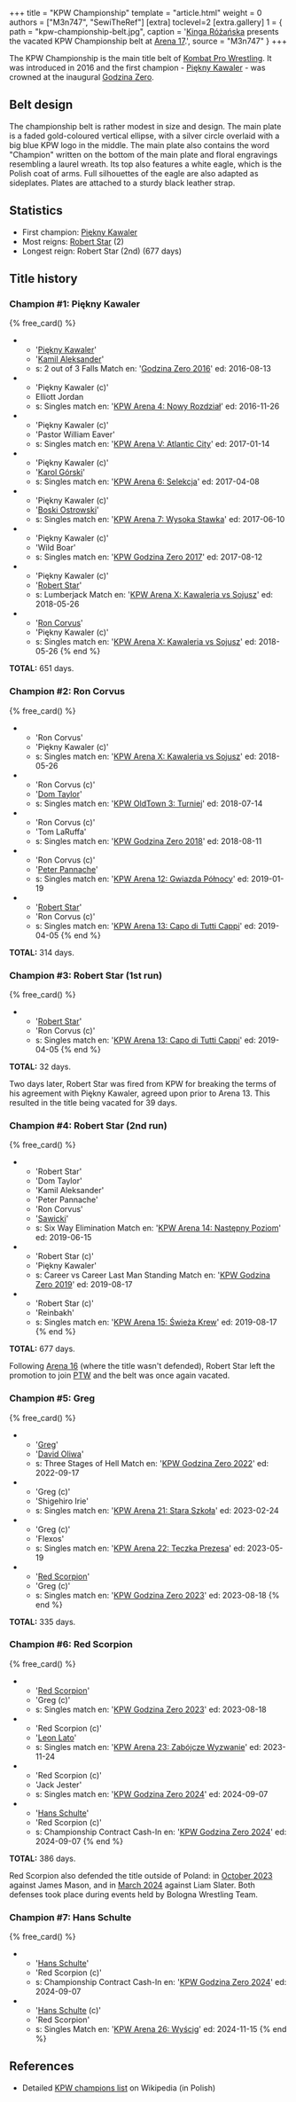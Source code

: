 +++
title = "KPW Championship"
template = "article.html"
weight = 0
authors = ["M3n747", "SewiTheRef"]
[extra]
toclevel=2
[extra.gallery]
1 = { path = "kpw-championship-belt.jpg", caption = '[Kinga Różańska](@/w/kinga-miotke.md) presents the vacated KPW Championship belt at [Arena 17](@/e/kpw/2021-08-21-kpw-arena-17-odrodzenie.md).', source = "M3n747" }
+++

The KPW Championship is the main title belt of [Kombat Pro Wrestling](@/o/kpw.md). It was introduced in 2016 and the first champion - [Piękny Kawaler](@/w/piekny-kawaler.md) - was crowned at the inaugural [Godzina Zero](e/kpw/2016-08-13-kpw-godzina-zero-2016.md).

<!-- more -->

## Belt design

The championship belt is rather modest in size and design. The main plate is a faded gold-coloured vertical ellipse, with a silver circle overlaid with a big blue KPW logo in the middle.
The main plate also contains the word "Champion" written on the bottom of the main plate and floral engravings resembling a laurel wreath.
Its top also features a white eagle, which is the Polish coat of arms.
Full silhouettes of the eagle are also adapted as sideplates. Plates are attached to a sturdy black leather strap.

## Statistics

* First champion: [Piękny Kawaler](@/w/piekny-kawaler.md)
* Most reigns: [Robert Star](@/w/robert-star.md) (2)
* Longest reign: Robert Star (2nd) (677 days)

## Title history

### Champion #1: Piękny Kawaler

{% free_card() %}
- - '[Piękny Kawaler](@/w/piekny-kawaler.md)'
  - '[Kamil Aleksander](@/w/kamil-aleksander.md)'
  - s: 2 out of 3 Falls Match
    en: '[Godzina Zero 2016](@/e/kpw/2016-08-13-kpw-godzina-zero-2016.md)'
    ed: 2016-08-13
- - 'Piękny Kawaler (c)'
  - Elliott Jordan
  - s: Singles match
    en: '[KPW Arena 4: Nowy Rozdział](@/e/kpw/2016-11-26-kpw-arena-4-nowy-rozdzial.md)'
    ed: 2016-11-26
- - 'Piękny Kawaler (c)'
  - 'Pastor William Eaver'
  - s: Singles match
    en: '[KPW Arena V: Atlantic City](@/e/kpw/2017-01-14-kpw-arena-v.md)'
    ed: 2017-01-14
- - 'Piękny Kawaler (c)'
  - '[Karol Górski](@/w/iskra.md)'
  - s: Singles match
    en: '[KPW Arena 6: Selekcja](@/e/kpw/2017-04-08-kpw-arena-6-selekcja.md)'
    ed: 2017-04-08
- - 'Piękny Kawaler (c)'
  - '[Boski Ostrowski](@/w/ostrowski.md)'
  - s: Singles match
    en: '[KPW Arena 7: Wysoka Stawka](@/e/kpw/2017-06-10-kpw-arena-7-wysoka-stawka.md)'
    ed: 2017-06-10
- - 'Piękny Kawaler (c)'
  - 'Wild Boar'
  - s: Singles match
    en: '[KPW Godzina Zero 2017](@/e/kpw/2017-08-12-kpw-godzina-zero-2017.md)'
    ed: 2017-08-12
- - 'Piękny Kawaler (c)'
  - '[Robert Star](@/w/robert-star.md)'
  - s: Lumberjack Match
    en: '[KPW Arena X: Kawaleria vs Sojusz](@/e/kpw/2018-05-26-kpw-arena-x-kawaleria-vs-sojusz.md)'
    ed: 2018-05-26
- - '[Ron Corvus](@/w/ron-corvus.md)'
  - 'Piękny Kawaler (c)'
  - s: Singles match
    en: '[KPW Arena X: Kawaleria vs Sojusz](@/e/kpw/2018-05-26-kpw-arena-x-kawaleria-vs-sojusz.md)'
    ed: 2018-05-26
{% end %}

**TOTAL:** 651 days.

### Champion #2: Ron Corvus

{% free_card() %}
- - 'Ron Corvus'
  - 'Piękny Kawaler (c)'
  - s: Singles match
    en: '[KPW Arena X: Kawaleria vs Sojusz](@/e/kpw/2018-05-26-kpw-arena-x-kawaleria-vs-sojusz.md)'
    ed: 2018-05-26
- - 'Ron Corvus (c)'
  - '[Dom Taylor](@/w/dom-taylor.md)'
  - s: Singles match
    en: '[KPW OldTown 3: Turniej](@/e/kpw/2018-07-14-kpw-oldtown-3.md)'
    ed: 2018-07-14
- - 'Ron Corvus (c)'
  - 'Tom LaRuffa'
  - s: Singles match
    en: '[KPW Godzina Zero 2018](@/e/kpw/2018-08-11-kpw-godzina-zero-2018.md)'
    ed: 2018-08-11
- - 'Ron Corvus (c)'
  - '[Peter Pannache](@/w/peter-pannache.md)'
  - s: Singles match
    en: '[KPW Arena 12: Gwiazda Północy](@/e/kpw/2019-01-19-kpw-arena-12-gwiazda-polnocy.md)'
    ed: 2019-01-19
- - '[Robert Star](@/w/robert-star.md)'
  - 'Ron Corvus (c)'
  - s: Singles match
    en: '[KPW Arena 13: Capo di Tutti Cappi](@/e/kpw/2019-04-05-kpw-arena-13-capo-di-tutti-capi.md)'
    ed: 2019-04-05
{% end %}

**TOTAL:** 314 days.

### Champion #3: Robert Star (1st run)

{% free_card() %}
- - '[Robert Star](@/w/robert-star.md)'
  - 'Ron Corvus (c)'
  - s: Singles match
    en: '[KPW Arena 13: Capo di Tutti Cappi](@/e/kpw/2019-04-05-kpw-arena-13-capo-di-tutti-capi.md)'
    ed: 2019-04-05
{% end %}

**TOTAL:** 32 days.

Two days later, Robert Star was fired from KPW for breaking the terms of his agreement with Piękny Kawaler, agreed upon prior to Arena 13. This resulted in the title being vacated for 39 days.

### Champion #4: Robert Star (2nd run)

{% free_card() %}
- - 'Robert Star'
  - 'Dom Taylor'
  - 'Kamil Aleksander'
  - 'Peter Pannache'
  - 'Ron Corvus'
  - '[Sawicki](@/w/sawicki.md)'
  - s: Six Way Elimination Match
    en: '[KPW Arena 14: Następny Poziom](@/e/kpw/2019-06-15-kpw-arena-14-nastepny-poziom.md)'
    ed: 2019-06-15
- - 'Robert Star (c)'
  - 'Piękny Kawaler'
  - s: Career vs Career Last Man Standing Match
    en: '[KPW Godzina Zero 2019](@/e/kpw/2019-08-17-kpw-godzina-zero-2019.md)'
    ed: 2019-08-17
- - 'Robert Star (c)'
  - 'Reinbakh'
  - s: Singles match
    en: '[KPW Arena 15: Świeża Krew](@/e/kpw/2019-11-16-kpw-arena-15-swieza-krew.md)'
    ed: 2019-08-17
{% end %}

**TOTAL:** 677 days.

Following [Arena 16](@/e/kpw/2020-02-01-kpw-arena-16-polowanie.md) (where the title wasn't defended), Robert Star left the promotion to join [PTW](@/o/ptw.md) and the belt was once again vacated.

### Champion #5: Greg

{% free_card() %}
- - '[Greg](@/w/greg.md)'
  - '[David Oliwa](@/w/david-oliwa.md)'
  - s: Three Stages of Hell Match 
    en: '[KPW Godzina Zero 2022](@/e/kpw/2022-09-17-kpw-godzina-zero-2022.md)'
    ed: 2022-09-17
- - 'Greg (c)'
  - 'Shigehiro Irie'
  - s: Singles match
    en: '[KPW Arena 21: Stara Szkoła](@/e/kpw/2023-02-24-kpw-arena-21.md)'
    ed: 2023-02-24
- - 'Greg (c)'
  - 'Flexos'
  - s: Singles match
    en: '[KPW Arena 22: Teczka Prezesa](@/e/kpw/2023-05-19-kpw-arena-22.md)'
    ed: 2023-05-19
- - '[Red Scorpion](@/w/red-scorpion.md)'
  - 'Greg (c)'
  - s: Singles match
    en: '[KPW Godzina Zero 2023](@/e/kpw/2023-08-18-kpw-godzina-zero-2023.md)'
    ed: 2023-08-18
{% end %}

**TOTAL:** 335 days.

### Champion #6: Red Scorpion

{% free_card() %}
- - '[Red Scorpion](@/w/red-scorpion.md)'
  - 'Greg (c)'
  - s: Singles match
    en: '[KPW Godzina Zero 2023](@/e/kpw/2023-08-18-kpw-godzina-zero-2023.md)'
    ed: 2023-08-18
- - 'Red Scorpion (c)'
  - '[Leon Lato](@/w/leon-lato.md)'
  - s: Singles match
    en: '[KPW Arena 23: Zabójcze Wyzwanie](@/e/kpw/2023-11-24-kpw-arena-23.md)'
    ed: 2023-11-24
- - 'Red Scorpion (c)'
  - 'Jack Jester'
  - s: Singles match
    en: '[KPW Godzina Zero 2024](@/e/kpw/2024-09-07-kpw-godzina-zero-2024.md)'
    ed: 2024-09-07
- - '[Hans Schulte](@/w/hans-schulte.md)'
  - 'Red Scorpion (c)'
  - s: Championship Contract Cash-In
    en: '[KPW Godzina Zero 2024](@/e/kpw/2024-09-07-kpw-godzina-zero-2024.md)'
    ed: 2024-09-07
{% end %}

**TOTAL:** 386 days.

Red Scorpion also defended the title outside of Poland: in [October 2023](https://www.cagematch.net/?id=1&nr=377603) against James Mason, and in [March 2024](https://www.cagematch.net/?id=1&nr=391319) against Liam Slater.
Both defenses took place during events held by Bologna Wrestling Team.

### Champion #7: Hans Schulte

{% free_card() %}
- - '[Hans Schulte](@/w/hans-schulte.md)'
  - 'Red Scorpion (c)'
  - s: Championship Contract Cash-In
    en: '[KPW Godzina Zero 2024](@/e/kpw/2024-09-07-kpw-godzina-zero-2024.md)'
    ed: 2024-09-07
- - '[Hans Schulte](@/w/hans-schulte.md) (c)'
  - 'Red Scorpion'
  - s: Singles Match
    en: '[KPW Arena 26: Wyścig](@/e/kpw/2024-11-15-kpw-arena-26.md)'
    ed: 2024-11-15
{% end %}


## References

* Detailed [KPW champions list](https://pl.wikipedia.org/wiki/Wikipedysta:M3n747/brudnopis/mistrzowiekpw) on Wikipedia (in Polish)
